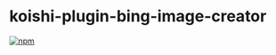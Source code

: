 # koishi-plugin-bing-image-creator

[![npm](https://img.shields.io/npm/v/koishi-plugin-bing-image-creator?style=flat-square)](https://www.npmjs.com/package/koishi-plugin-bing-image-creator)


